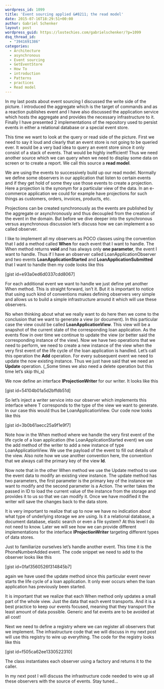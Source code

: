 ```yaml
---
wordpress_id: 1099
title: 'Event sourcing applied &#8211; the read model'
date: 2015-07-16T18:29:51+00:00
author: Gabriel Schenker
layout: post
wordpress_guid: https://lostechies.com/gabrielschenker/?p=1099
dsq_thread_id:
  - "3941691386"
categories:
  - Architecture
  - asynchronous
  - Event sourcing
  - GetEventStore
  - How To
  - introduction
  - Patterns
  - practices
  - Read model
---
```

In my last posts about event sourcing I discussed the write side of the picture. I introduced the aggregate which is the target of commands and as a reaction publishes event and I have also discussed the application service which hosts the aggregate and provides the necessary infrastructure to it. Finally I have presented 2 implementations of the repository used to persist events in either a relational database or a special event store.

This time we want to look at the query or read side of the picture. First we need to say it loud and clearly that an event store is not going to be queried ever. It would be a very bad idea to query an event store since it only consist of a stack of events. That would be highly inefficient! Thus we need another source which we can query when we need to display some data on screen or to create a report. We call this source a **read model**.

We are using the events to successively build up our read model. Normally we define some observers in our application that listen to certain events and if they get hold of some they use those events to create a projection. Here a projection is the synonym for a particular view of the data. In an e-commerce application we could for example have projections for such things as customers, orders, invoices, products, etc.

Projections can be created synchronously as the events are published by the aggregate or asynchronously and thus decoupled from the creation of the event in the domain. But before we dive deeper into the synchronous versus asynchronous discussion let&#8217;s discuss how we can implement a so called observer.

I like to implement all my observers as POCO classes using the convention that I add a method called **When** for each event that I want to handle. The When method returns **void** and has always only **one parameter**, the event I want to handle. Thus if I have an observer called LoanApplicationObserver and two events **LoanApplicationStarted** and **LoanApplicationSubmitted** that I want to handle then my code looks like this

[gist id=e93a0ed6d0337cdd8067]

For each additional event we want to handle we just define yet another When method. This is straight forward, isn&#8217;t it. But it is important to notice that using such kind of conventions makes defining observers very simple and allows us to build a simple infrastructure around it which will use these observers.

No when thinking about what we really want to do here then we come to the conclusion that we want to generate a view (or document). In this particular case the view could be called **LoanApplicationView**. This view will be a snapshot of the current state of the corresponding loan application. As the events flow in over time we continue to update the view (or better said the corresponding instance of the view). Now we have two operations that we need to perform, we need to create a new instance of the view when the very first event of the life cycle of the loan application is handled. Let&#8217;s call this operation the **Add** operation. For every subsequent event we need to update the now existing instance. Thus we just have said that we need an **Update** operation. (_Some times we also need a delete operation but this time let&#8217;s skip thi_s)

We now define an interface **IProjectionWriter<T>** for our writer. It looks like this

[gist id=54104b01a5d2bffdb51d]

So let&#8217;s inject a writer service into our observer which implements this interface where T corresponds to the type of the view we want to generate. In our case this would thus be LoanApplicationView. Our code now looks like this

[gist id=3b0b61aecc25a9f1e9f7]

Note how in the When method where we handle the very first event of the life cycle of a loan application (the LoanApplicationStarted event) we use the add method of the writer to add a new instance of type LoanApplicationView. We use the payload of the event to fill out details of the view. Also note how we use another convention here, the convention that we always call the primary key of the view **Id**.

Now note that in the other When method we use the Update method to use the event data to modify an existing view instance. The update method has two parameters, the first parameter is the primary key of the instance we want to modify and the second parameter is a Action<LoanApplicationView>. The writer takes the passed in ID to load the current value of the instance from the storage and provides it to us so that we can modify it. Once we have modified it the writer will save the changes back to the data store.

It is very important to realize that up to now we have no indication about what type of underlying storage we are using. Is it a relational database, a document database, elastic search or even a file system? At this level I do not need to know. Later we will see how we can provide different implementations for the interface **IProjectionWriter<T>** targeting different types of data stores.

Just to familiarize ourselves let&#8217;s handle another event. This time it is the PhoneNumberAdded event. The code snippet we need to add to the observer looks like this

[gist id=0faf3560526f314845b7]

again we have used the update method since this particular event never starts the life cycle of a loan application. It only ever occurs when the loan application has previously been started.

It is important that we realize that each When method only updates a small part of the whole view. Just the data that each event transports. And it is a best practice to keep our events focused, meaning that they transport the least amount of data possible. Generic and fat events are to be avoided at all cost!

Next we need to define a registry where we can register all observers that we implement. The infrastructure code that we will discuss in my next post will use this registry to wire up everything. The code for the registry looks like this

[gist id=f505ca62ee1330522310]

The class instantiates each observer using a factory and returns it to the caller.

In my next post I will discuss the infrastructure code needed to wire up all these observers with the source of events. Stay tuned&#8230;

&nbsp;